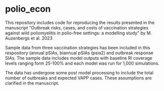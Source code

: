 # polio_econ
This repository includes code for reproducing the results presented in the manuscript "Outbreak risks, cases, and costs of vaccination strategies against wild poliomyelitis in polio-free settings: a modelling study" by M. Auzenbergs et al. 2023

Sample data from three vaccination strategies has been included in this respository (annual pSIAs, biannual pSIAs (psia2) and outbreak response SIAs. The sample data includes model outputs with baseline RI coverage levels ranging form 25-100% and each model was run for 1,000 simulations. 

The data has undergone some post model processing to include the total number of outbreaks and expected VAPP cases. These assumptions are clarified in the manuscript.

